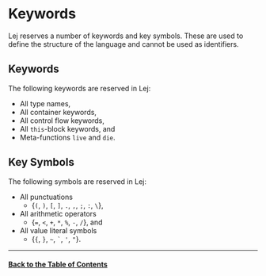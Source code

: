 # Keywords

Lej reserves a number of keywords and key symbols. These are used to define the structure of the language and cannot be used as identifiers.

## Keywords

The following keywords are reserved in Lej:
- All type names,
- All container keywords,
- All control flow keywords,
- All `this`-block keywords, and
- Meta-functions `live` and `die`.

## Key Symbols

The following symbols are reserved in Lej:
- All punctuations
    - {`(`, `)`, `[`, `]`, `.`, `,`, `;`, `:`, `\`},
- All arithmetic operators
    - {`=`, `<`, `+`, `*`, `%`, `-`, `/`}, and
- All value literal symbols
    - {`{`, `}`, `~`, ``` ` ```, `'`, `"`}.

---

#### [Back to the Table of Contents](README.md)